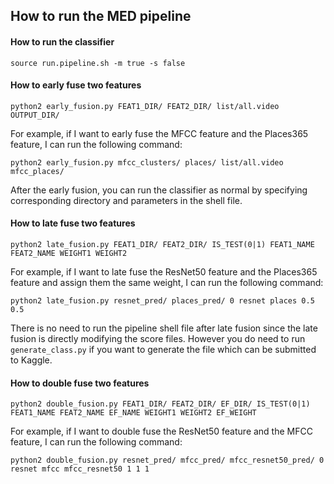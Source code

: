 ## How to run the MED pipeline

#### How to run the classifier
``source run.pipeline.sh -m true -s false``

#### How to early fuse two features
``python2 early_fusion.py FEAT1_DIR/ FEAT2_DIR/ list/all.video OUTPUT_DIR/
``

For example, if I want to early fuse the MFCC feature and the Places365 feature, I can run the following command:

``python2 early_fusion.py mfcc_clusters/ places/ list/all.video mfcc_places/
``

After the early fusion, you can run the classifier as normal by specifying corresponding directory and parameters in the shell file.

#### How to late fuse two features

``python2 late_fusion.py FEAT1_DIR/ FEAT2_DIR/ IS_TEST(0|1) FEAT1_NAME FEAT2_NAME WEIGHT1 WEIGHT2
``

For example, if I want to late fuse the ResNet50 feature and the Places365 feature and assign them the same weight, I can run the following command:

``python2 late_fusion.py resnet_pred/ places_pred/ 0 resnet places 0.5 0.5
``

There is no need to run the pipeline shell file after late fusion since the late fusion is directly modifying the score files.
However you do need to run `generate_class.py` if you want to generate the file which can be submitted to Kaggle.

#### How to double fuse two features
``python2 double_fusion.py FEAT1_DIR/ FEAT2_DIR/ EF_DIR/ IS_TEST(0|1) FEAT1_NAME FEAT2_NAME EF_NAME WEIGHT1 WEIGHT2 EF_WEIGHT
``

For example, if I want to double fuse the ResNet50 feature and the MFCC feature, I can run the following command:

``python2 double_fusion.py resnet_pred/ mfcc_pred/ mfcc_resnet50_pred/ 0 resnet mfcc mfcc_resnet50 1 1 1
``